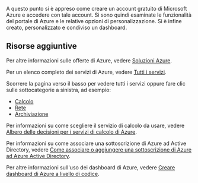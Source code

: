 A questo punto si è appreso come creare un account gratuito di Microsoft Azure e accedere con tale account. Si sono quindi esaminate le funzionalità del portale di Azure e le relative opzioni di personalizzazione. Si è infine creato, personalizzato e condiviso un dashboard.

## <a name="additional-resources"></a>Risorse aggiuntive

Per altre informazioni sulle offerte di Azure, vedere [Soluzioni Azure](https://azure.microsoft.com/solutions/).

Per un elenco completo dei servizi di Azure, vedere [Tutti i servizi](https://docs.microsoft.com/azure/#pivot=products&panel=all).

Scorrere la pagina verso il basso per vedere tutti i servizi oppure fare clic sulle sottocategorie a sinistra, ad esempio:

* [Calcolo](https://docs.microsoft.com/azure/#pivot=products&panel=Compute)
* [Rete](https://docs.microsoft.com/azure/#pivot=products&panel=network)
* [Archiviazione](https://docs.microsoft.com/azure/#pivot=products&panel=storage)

Per informazioni su come scegliere il servizio di calcolo da usare, vedere [Albero delle decisioni per i servizi di calcolo di Azure](https://docs.microsoft.com/azure/architecture/guide/technology-choices/compute-decision-tree).

Per informazioni su come associare una sottoscrizione di Azure ad Active Directory, vedere [Come associare o aggiungere una sottoscrizione di Azure ad Azure Active Directory](https://docs.microsoft.com/azure/active-directory/fundamentals/active-directory-how-subscriptions-associated-directory).

Per altre informazioni sull'uso dei dashboard di Azure, vedere [Creare dashboard di Azure a livello di codice](https://docs.microsoft.com/en-us/azure/azure-portal/azure-portal-dashboards-create-programmatically).